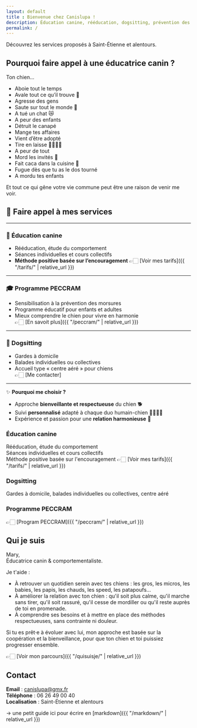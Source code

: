 ```yaml
---
layout: default
title : Bienvenue chez Canislupa !
description: Éducation canine, rééducation, dogsitting, prévention des morsures...
permalink: /
---
```


Découvrez les services proposés à Saint-Étienne et alentours.

## Pourquoi faire appel à une éducatrice canin ?

Ton chien...
- Aboie tout le temps  
- Avale tout ce qu’il trouve 🍔  
- Agresse des gens  
- Saute sur tout le monde 🦘  
- A tué un chat 😿  
- A peur des enfants  
- Détruit le canapé  
- Mange tes affaires  
- Vient d’être adopté  
- Tire en laisse 🐕‍🦺🏃🏽  
- A peur de tout  
- Mord les invités 🐊  
- Fait caca dans la cuisine 💩  
- Fugue dès que tu as le dos tourné  
- A mordu tes enfants  

Et tout ce qui gêne votre vie commune peut être une raison de venir me voir.

## 🐶 Faire appel à mes services

---

### 📘 Éducation canine
- Rééducation, étude du comportement  
- Séances individuelles et cours collectifs  
- **Méthode positive basée sur l’encouragement**
👉🏻 [Voir mes tarifs]({{ "/tarifs/" | relative_url }})

---

### 🎓 Programme PECCRAM
- Sensibilisation à la prévention des morsures  
- Programme éducatif pour enfants et adultes  
- Mieux comprendre le chien pour vivre en harmonie  
👉🏻 [En savoit plus]({{ "/peccram/" | relative_url }})

---

### 🐾 Dogsitting
- Gardes à domicile  
- Balades individuelles ou collectives  
- Accueil type « centre aéré » pour chiens  
👉🏻 [Me contacter]

---



✨ **Pourquoi me choisir ?**
- Approche **bienveillante et respectueuse** du chien 🐕  
- Suivi **personnalisé** adapté à chaque duo humain-chien 👩‍👩‍👦‍👦  
- Expérience et passion pour une **relation harmonieuse** 💚 

### Éducation canine 
Rééducation, étude du comportement  
Séances individuelles et cours collectifs  
Méthode positive basée sur l'encouragement
👉🏻 [Voir mes tarifs]({{ "/tarifs/" | relative_url }})

### Dogsitting
Gardes à domicile, balades individuelles ou collectives, centre aéré

### Programme PECCRAM
👉🏻 [Program PECCRAM]({{ "/peccram/" | relative_url }})


## Qui je suis

Mary,    
Éducatrice canin & comportementaliste.

Je t'aide : 
- À retrouver un quotidien serein avec tes chiens : les gros, les micros, les babies, les papis, les chauds, les speed, les patapoufs...
- À améliorer la relation avec ton chien : qu'il soit plus calme, qu'il marche sans tirer, qu'il soit rassuré, qu'il cesse de mordiller ou qu'il reste auprès de toi en promenade.
- À comprendre ses besoins et à mettre en place des méthodes respectueuses, sans contrainte ni douleur. 

Si tu es prêt·e à évoluer avec lui, mon approche est basée sur la coopération et la bienveillance, pour que ton chien et toi puissiez progresser ensemble.

👉🏻 [Voir mon parcours]({{ "/quisuisje/" | relative_url }})


## Contact

**Email** : canislupa@gmx.fr  
**Téléphone** : 06 26 49 00 40  
**Localisation** : Saint-Étienne et alentours


-> une petit guide ici pour écrire en [markdown]({{ "/markdown/" | relative_url }})
